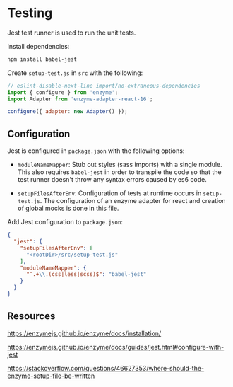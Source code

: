 # Testing

Jest test runner is used to run the unit tests.

Install dependencies:

```bash
npm install babel-jest
```

Create `setup-test.js` in `src` with the following:

```js
// eslint-disable-next-line import/no-extraneous-dependencies
import { configure } from 'enzyme';
import Adapter from 'enzyme-adapter-react-16';

configure({ adapter: new Adapter() });
```

## Configuration
Jest is configured in `package.json` with the following options:

* `moduleNameMapper`: Stub out styles (sass imports) with a single module. This also requires `babel-jest` in order to transpile the code so that the test runner doesn't throw any syntax errors caused by es6 code.

* `setupFilesAfterEnv`: Configuration of tests at runtime occurs in `setup-test.js`. The configuration of an enzyme adapter for react and creation of global mocks is done in this file.

Add Jest configuration to `package.json`:

```json
{
  "jest": {
    "setupFilesAfterEnv": [
      "<rootDir>/src/setup-test.js"
    ],
    "moduleNameMapper": {
      "^.+\\.(css|less|scss)$": "babel-jest"
    }
  }
}
```

## Resources
https://enzymejs.github.io/enzyme/docs/installation/

https://enzymejs.github.io/enzyme/docs/guides/jest.html#configure-with-jest

https://stackoverflow.com/questions/46627353/where-should-the-enzyme-setup-file-be-written
